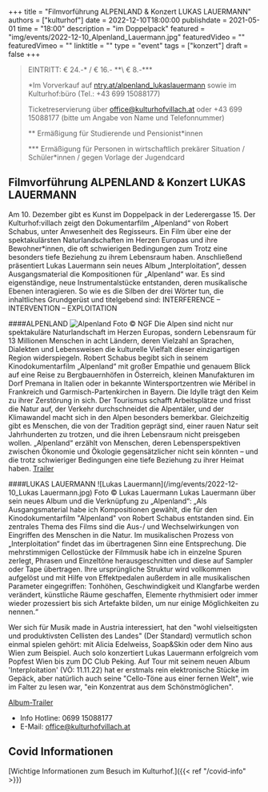 +++
title = "Filmvorführung ALPENLAND & Konzert LUKAS LAUERMANN"
authors = ["kulturhof"]
date = 2022-12-10T18:00:00
publishdate = 2021-05-01
time = "18:00"
description = "im Doppelpack"
featured = "img/events/2022-12-10_Alpenland_Lauermann.jpg"
featuredVideo = ""
featuredVimeo = ""
linktitle = ""
type = "event"
tags = ["konzert"]
draft = false
+++

>
> EINTRITT: € 24.-\* / € 16.- *\*\ € 8.-\*\*\*
>
> \*Im Vorverkauf auf [ntry.at/alpenland_lukaslauermann](https://ntry.at/alpenland_lukaslauermann) sowie im Kulturhof:büro (Tel.: +43 699 15088177)
>
>Ticketreservierung über office@kulturhofvillach.at oder +43 699 15088177 (bitte um Angabe von Name und Telefonnummer) 
> 
> \*\* Ermäßigung für Studierende und Pensionist\*innen
>
> \*\*\* Ermäßigung für Personen in wirtschaftlich prekärer Situation / Schüler\*innen / gegen Vorlage der Jugendcard
>


## Filmvorführung ALPENLAND & Konzert LUKAS LAUERMANN

Am 10. Dezember gibt es Kunst im Doppelpack in der Lederergasse 15. Der Kulturhof:villach zeigt den Dokumentarfilm „Alpenland“ von Robert Schabus, unter Anwesenheit des Regisseurs. Ein Film über eine der spektakulärsten Naturlandschaften im Herzen Europas und ihre Bewohner*innen, die oft schwierigen Bedingungen zum Trotz eine besonders tiefe Beziehung zu ihrem Lebensraum haben. Anschließend präsentiert Lukas Lauermann sein neues Album „Interploitation“, dessen Ausgangsmaterial die Kompositionen für „Alpenland“ war. Es sind eigenständige, neue Instrumentalstücke entstanden, deren musikalische Ebenen interagieren. So wie es die Silben der drei Wörter tun, die inhaltliches Grundgerüst und titelgebend sind: INTERFERENCE – INTERVENTION – EXPLOITATION

####ALPENLAND
![Alpenland](/img/events/2022-12-10_ALPENLAND_Still_c_NGF.jpg)
Foto © NGF
Die Alpen sind nicht nur spektakuläre Naturlandschaft im Herzen Europas, sondern Lebensraum für 13 Millionen Menschen in acht Ländern, deren Vielzahl an Sprachen, Dialekten und Lebensweisen die kulturelle Vielfalt dieser einzigartigen Region widerspiegeln. Robert Schabus begibt sich in seinem Kinodokumentarfilm „Alpenland“ mit großer Empathie und genauem Blick auf eine Reise zu Bergbauernhöfen in Österreich, kleinen Manufakturen im Dorf Premana in Italien oder in bekannte Wintersportzentren wie Méribel in Frankreich und Garmisch-Partenkirchen in Bayern. Die Idylle trägt den Keim zu ihrer Zerstörung in sich. Der Tourismus schafft Arbeitsplätze und frisst die Natur auf, der Verkehr durchschneidet die Alpentäler, und der Klimawandel macht sich in den Alpen besonders bemerkbar. Gleichzeitig gibt es Menschen, die von der Tradition geprägt sind, einer rauen Natur seit Jahrhunderten zu trotzen, und die ihren Lebensraum nicht preisgeben wollen. „Alpenland“ erzählt von Menschen, deren Lebensperspektiven zwischen Ökonomie und Ökologie gegensätzlicher nicht sein könnten – und die trotz schwieriger Bedingungen eine tiefe Beziehung zu ihrer Heimat haben.
[Trailer](https://www.alpenland-film.at/de/trailer)

####LUKAS LAUERMANN
![Lukas Lauermann](/img/events/2022-12-10_Lukas Lauermann.jpg)
Foto © Lukas Lauermann
Lukas Lauermann über sein neues Album und die Verknüpfung zu „Alpenland“:
„Als Ausgangsmaterial habe ich Kompositionen gewählt, die für den Kinodokumentarfilm
"Alpenland" von Robert Schabus entstanden sind. Ein zentrales Thema des Films sind die
Aus-/ und Wechselwirkungen von Eingriffen des Menschen in die Natur. Im musikalischen
Prozess von „Interploitation“ findet das im übertragenen Sinn eine Entsprechung.
Die mehrstimmigen Cellostücke der Filmmusik habe ich in einzelne Spuren zerlegt, Phrasen
und Einzeltöne herausgeschnitten und diese auf Sampler oder Tape übertragen.
Ihre ursprüngliche Struktur wird vollkommen aufgelöst und mit Hilfe von Effektpedalen
außerdem in alle musikalischen Parameter eingegriffen: Tonhöhen, Geschwindigkeit und
Klangfarbe werden verändert, künstliche Räume geschaffen, Elemente rhythmisiert oder
immer wieder prozessiert bis sich Artefakte bilden, um nur einige Möglichkeiten zu nennen.“

Wer sich für Musik made in Austria interessiert, hat den "wohl vielseitigsten und produktivsten
Cellisten des Landes" (Der Standard) vermutlich schon einmal spielen gehört: mit Alicia
Edelweiss, Soap&Skin oder dem Nino aus Wien zum Beispiel. Auch solo konzertiert Lukas
Lauermann erfolgreich vom Popfest Wien bis zum DC Club Peking.
Auf Tour mit seinem neuen Album 'Interploitation' (VÖ: 11.11.22) hat er erstmals rein
elektronische Stücke im Gepäck, aber natürlich auch seine "Cello-Töne aus einer fernen
Welt", wie im Falter zu lesen war, "ein Konzentrat aus dem Schönstmöglichen".

[Album-Trailer](https://www.youtube.com/watch?v=kIOzZRvRTTg)


- Info Hotline: 0699 15088177 
- E-Mail: office@kulturhofvillach.at

## Covid Informationen

[Wichtige Informationen zum Besuch im Kulturhof.]({{< ref "/covid-info" >}})
